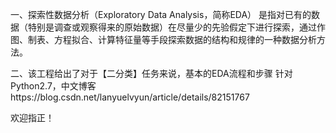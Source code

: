一、探索性数据分析（Exploratory Data Analysis，简称EDA）
是指对已有的数据（特别是调查或观察得来的原始数据）在尽量少的先验假定下进行探索，通过作图、制表、方程拟合、计算特征量等手段探索数据的结构和规律的一种数据分析方法。

二、该工程给出了对于【二分类】任务来说，基本的EDA流程和步骤
针对Python2.7，中文博客https://blog.csdn.net/lanyuelvyun/article/details/82151767

欢迎指正！
